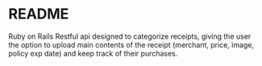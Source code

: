 # README

Ruby on Rails Restful api designed to categorize receipts, giving the user the option to upload main contents of the receipt (merchant, price, image, policy exp date) and keep track of their purchases. 
